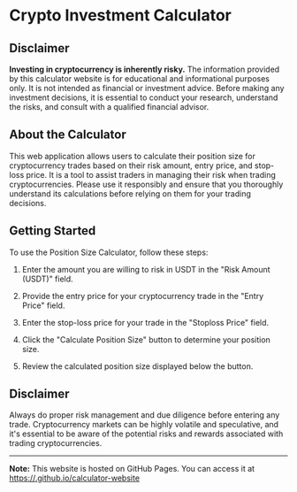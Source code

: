 # Crypto Investment Calculator

## Disclaimer

**Investing in cryptocurrency is inherently risky.** The information provided by this calculator website is for educational and informational purposes only. It is not intended as financial or investment advice. Before making any investment decisions, it is essential to conduct your research, understand the risks, and consult with a qualified financial advisor.

## About the Calculator

This web application allows users to calculate their position size for cryptocurrency trades based on their risk amount, entry price, and stop-loss price. It is a tool to assist traders in managing their risk when trading cryptocurrencies. Please use it responsibly and ensure that you thoroughly understand its calculations before relying on them for your trading decisions.

## Getting Started

To use the Position Size Calculator, follow these steps:

1. Enter the amount you are willing to risk in USDT in the "Risk Amount (USDT)" field.

2. Provide the entry price for your cryptocurrency trade in the "Entry Price" field.

3. Enter the stop-loss price for your trade in the "Stoploss Price" field.

4. Click the "Calculate Position Size" button to determine your position size.

5. Review the calculated position size displayed below the button.

## Disclaimer

Always do proper risk management and due diligence before entering any trade. Cryptocurrency markets can be highly volatile and speculative, and it's essential to be aware of the potential risks and rewards associated with trading cryptocurrencies.

---

**Note:** This website is hosted on GitHub Pages. You can access it at [https://<username>.github.io/calculator-website](https://<username>.github.io/calculator-website)
